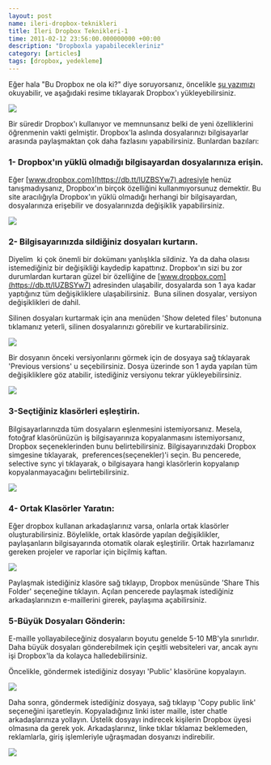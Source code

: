 ```yaml
---
layout: post
name: ileri-dropbox-teknikleri
title: İleri Dropbox Teknikleri-1
time: 2011-02-12 23:56:00.000000000 +00:00
description: "Dropboxla yapabilecekleriniz"
category: [articles]
tags: [dropbox, yedekleme]
---
```


Eğer hala "Bu Dropbox ne ola ki?" diye soruyorsanız, öncelikle [şu yazımızı](http://asuyatuyolar.org/2009/12/dropbox.html) okuyabilir, ve aşağıdaki resime tıklayarak Dropbox'ı yükleyebilirsiniz.

[![]({{site.url}}/images/dropbox.png)](https://db.tt/lUZBSYw7)

Bir süredir Dropbox'ı kullanıyor ve memnunsanız belki de yeni özelliklerini öğrenmenin vakti gelmiştir. Dropbox'la aslında dosyalarınızı bilgisayarlar arasında paylaşmaktan çok daha fazlasını yapabilirsiniz. Bunlardan bazıları:

### 1- Dropbox'ın yüklü olmadığı bilgisayardan dosyalarınıza erişin.

Eğer [www.dropbox.com](https://db.tt/lUZBSYw7) adresiyle henüz tanışmadıysanız, Dropbox'ın birçok özelliğini kullanmıyorsunuz demektir. Bu site aracılığıyla Dropbox'ın yüklü olmadığı herhangi bir bilgisayardan, dosyalarınıza erişebilir ve dosyalarınızda değişiklik yapabilirsiniz.

[![]({{site.url}}/images/dropbox-web.png)](https://db.tt/lUZBSYw7)

### 2- Bilgisayarınızda sildiğiniz dosyaları kurtarın.

Diyelim  ki çok önemli bir dokümanı yanlışlıkla sildiniz. Ya da daha olasısı istemediğiniz bir değişikliği kaydedip kapattınız. Dropbox'ın sizi bu zor durumlardan kurtaran güzel bir özelliğine de [www.dropbox.com](https://db.tt/lUZBSYw7) adresinden ulaşabilir, dosyalarda son 1 aya kadar yaptığınız tüm değişikliklere ulaşabilirsiniz.  Buna silinen dosyalar, versiyon değişiklikleri de dahil.

Silinen dosyaları kurtarmak için ana menüden 'Show deleted files' butonuna tıklamanız yeterli, silinen dosyalarınızı görebilir ve kurtarabilirsiniz.

[![]({{site.url}}/images/deleted_files.PNG)](https://db.tt/lUZBSYw7)

Bir dosyanın önceki versiyonlarını görmek için de dosyaya sağ tıklayarak 'Previous versions' u seçebilirsiniz. Dosya üzerinde son 1 ayda yapılan tüm değişikliklere göz atabilir, istediğiniz versiyonu tekrar yükleyebilirsiniz.

[![]({{site.url}}/images/previous_versions.PNG)](https://db.tt/lUZBSYw7)

### 3-Seçtiğiniz klasörleri eşleştirin.

Bilgisayarlarınızda tüm dosyaların eşlenmesini istemiyorsanız. Mesela, fotoğraf klasörünüzün iş bilgisayarınıza kopyalanmasını istemiyorsanız, Dropbox seçeneklerinden bunu belirtebilirsiniz. Bilgisayarınızdaki Dropbox simgesine tıklayarak,  preferences(seçenekler)'i seçin. Bu pencerede, selective sync yi tıklayarak, o bilgisayara hangi klasörlerin kopyalanıp kopyalanmayacağını belirtebilirsiniz.

[![]({{site.url}}/images/selective.PNG)](https://db.tt/lUZBSYw7)

### 4- Ortak Klasörler Yaratın:

Eğer dropbox kullanan arkadaşlarınız varsa, onlarla ortak klasörler oluşturabilirsiniz. Böylelikle, ortak klasörde yapılan değişiklikler, paylaşanların bilgisayarında otomatik olarak eşleştirilir. Ortak hazırlamanız gereken projeler ve raporlar için biçilmiş kaftan.

[![]({{site.url}}/images/share-folder.png)](https://db.tt/lUZBSYw7)

Paylaşmak istediğiniz klasöre sağ tıklayıp, Dropbox menüsünde 'Share This Folder' seçeneğine tıklayın. Açılan pencerede paylaşmak istediğiniz arkadaşlarınızın e-maillerini girerek, paylaşıma açabilirsiniz.

### 5-Büyük Dosyaları Gönderin:

E-maille yollayabileceğiniz dosyaların boyutu genelde 5-10 MB'yla sınırlıdır. Daha büyük dosyaları gönderebilmek için çeşitli websiteleri var, ancak aynı işi Dropbox'la da kolayca halledebilirsiniz.

Öncelikle, göndermek istediğiniz dosyayı 'Public' klasörüne kopyalayın.

[![]({{site.url}}/images/public_folder.png)](https://db.tt/lUZBSYw7)

Daha sonra, göndermek istediğiniz dosyaya, sağ tıklayıp 'Copy public link' seçeneğini işaretleyin. Kopyaladığınız linki ister maille, ister chatle arkadaşlarınıza yollayın. Üstelik dosyayı indirecek kişilerin Dropbox üyesi olmasına da gerek yok. Arkadaşlarınız, linke tıklar tıklamaz beklemeden, reklamlarla, giriş işlemleriyle uğraşmadan dosyanızı indirebilir.

[![]({{site.url}}/images/share-file.png)](https://db.tt/lUZBSYw7)
